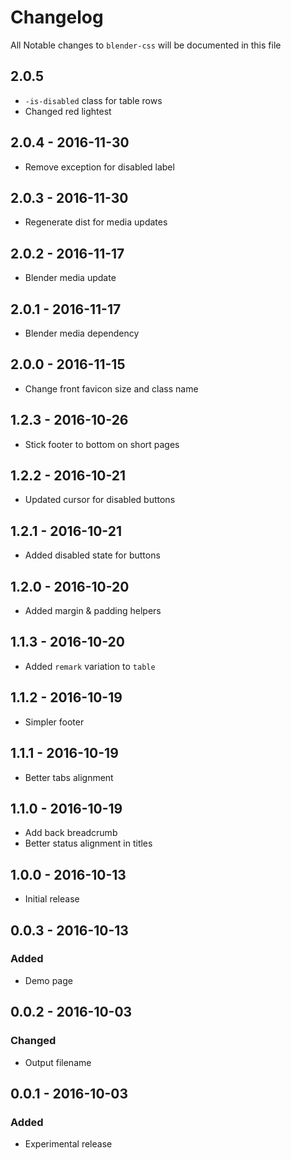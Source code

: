 # Changelog

All Notable changes to `blender-css` will be documented in this file

## 2.0.5
- `-is-disabled` class for table rows
- Changed red lightest

## 2.0.4 - 2016-11-30
- Remove exception for disabled label

## 2.0.3 - 2016-11-30
- Regenerate dist for media updates 

## 2.0.2 - 2016-11-17
- Blender media update

## 2.0.1 - 2016-11-17
- Blender media dependency

## 2.0.0 - 2016-11-15
- Change front favicon size and class name

## 1.2.3 - 2016-10-26
- Stick footer to bottom on short pages

## 1.2.2 - 2016-10-21
- Updated cursor for disabled buttons

## 1.2.1 - 2016-10-21
- Added disabled state for buttons

## 1.2.0 - 2016-10-20
- Added margin & padding helpers

## 1.1.3 - 2016-10-20
- Added `remark` variation to `table`

## 1.1.2 - 2016-10-19
- Simpler footer

## 1.1.1 - 2016-10-19
- Better tabs alignment

## 1.1.0 - 2016-10-19
- Add back breadcrumb
- Better status alignment in titles

## 1.0.0 - 2016-10-13
- Initial release

## 0.0.3 - 2016-10-13

### Added
- Demo page

## 0.0.2 - 2016-10-03

### Changed
- Output filename

## 0.0.1 - 2016-10-03

### Added
- Experimental release

